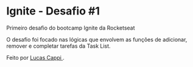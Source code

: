 

# Ignite - Desafio #1

Primeiro desafio do bootcamp Ignite da Rocketseat <br />

O desafio foi focado nas lógicas que envolvem as funções de adicionar, remover e completar tarefas da Task List.

Feito por <a href="https://www.linkedin.com/in/lucas-cappi-2707891b4/" target="_blank"> Lucas Cappi </a>. <br />
<br />
